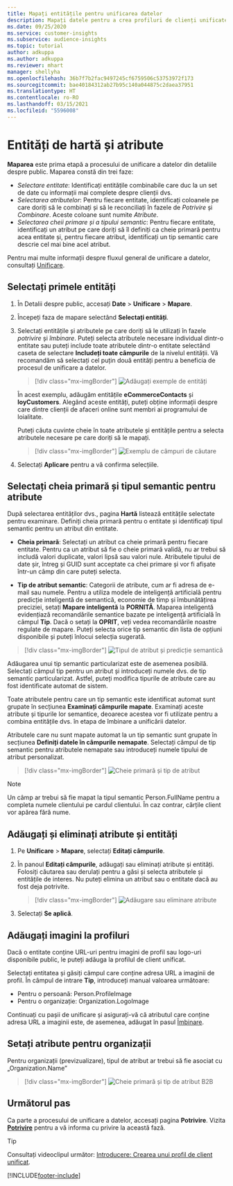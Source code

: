 ```yaml
---
title: Mapați entitățile pentru unificarea datelor
description: Mapați datele pentru a crea profiluri de clienți unificate.
ms.date: 09/25/2020
ms.service: customer-insights
ms.subservice: audience-insights
ms.topic: tutorial
author: adkuppa
ms.author: adkuppa
ms.reviewer: mhart
manager: shellyha
ms.openlocfilehash: 36b7f7b2fac9497245cf6759506c53753972f173
ms.sourcegitcommit: bae40184312ab27b95c140a044875c2daea37951
ms.translationtype: HT
ms.contentlocale: ro-RO
ms.lasthandoff: 03/15/2021
ms.locfileid: "5596008"
---
```

# <a name="map-entities-and-attributes"></a>Entități de hartă și atribute

**Maparea** este prima etapă a procesului de unificare a datelor din detaliile despre public. Maparea constă din trei faze:

- *Selectare entitate*: Identificați entitățile combinabile care duc la un set de date cu informații mai complete despre clienții dvs.
- *Selectarea atributelor*: Pentru fiecare entitate, identificați coloanele pe care doriți să le combinați și să le reconciliați în fazele de *Potrivire* și *Combinare*. Aceste coloane sunt numite *Atribute*.
- *Selectarea cheii primare și a tipului semantic*: Pentru fiecare entitate, identificați un atribut pe care doriți să îl definiți ca cheie primară pentru acea entitate și, pentru fiecare atribut, identificați un tip semantic care descrie cel mai bine acel atribut.

Pentru mai multe informații despre fluxul general de unificare a datelor, consultați [Unificare](data-unification.md).

## <a name="select-the-first-entities"></a>Selectați primele entități

1. În Detalii despre public, accesați **Date** > **Unificare** > **Mapare**.

2. Începeți faza de mapare selectând **Selectați entități**.

3. Selectați entitățile și atributele pe care doriți să le utilizați în fazele *potrivire* și *îmbinare*. Puteți selecta atributele necesare individual dintr-o entitate sau puteți include toate atributele dintr-o entitate selectând caseta de selectare **Includeți toate câmpurile** de la nivelul entității. Vă recomandăm să selectați cel puțin două entități pentru a beneficia de procesul de unificare a datelor.

   > [!div class="mx-imgBorder"]
   > ![Adăugați exemple de entități](media/data-manager-configure-map-add-entities-example.png "Adăugați exemple de entități")

   În acest exemplu, adăugăm entitățile **eCommerceContacts** și **loyCustomers**. Alegând aceste entități, puteți obține informații despre care dintre clienții de afaceri online sunt membri ai programului de loialitate.
   
   Puteți căuta cuvinte cheie în toate atributele și entitățile pentru a selecta atributele necesare pe care doriți să le mapați.
   
     > [!div class="mx-imgBorder"]
   > ![Exemplu de câmpuri de căutare](media/data-manager-configure-map-search-fields-example.png "Exemplu de câmpuri de căutare")

4. Selectați **Aplicare** pentru a vă confirma selecțiile.

## <a name="select-primary-key-and-semantic-type-for-attributes"></a>Selectați cheia primară și tipul semantic pentru atribute

După selectarea entităților dvs., pagina **Hartă** listează entitățile selectate pentru examinare. Definiți cheia primară pentru o entitate și identificați tipul semantic pentru un atribut din entitate.

- **Cheia primară**: Selectați un atribut ca cheie primară pentru fiecare entitate. Pentru ca un atribut să fie o cheie primară validă, nu ar trebui să includă valori duplicate, valori lipsă sau valori nule. Atributele tipului de date șir, întreg și GUID sunt acceptate ca chei primare și vor fi afișate într-un câmp din care puteți selecta.

- **Tip de atribut semantic**: Categorii de atribute, cum ar fi adresa de e-mail sau numele. Pentru a utiliza modele de inteligență artificială pentru predicție inteligentă de semantică, economie de timp și îmbunătățirea preciziei, setați **Mapare inteligentă** la **PORNITĂ**. Maparea inteligentă evidențiază recomandările semantice bazate pe inteligență artificială în câmpul **Tip**. Dacă o setați la **OPRIT**, veți vedea recomandările noastre regulate de mapare. Puteți selecta orice tip semantic din lista de opțiuni disponibile și puteți înlocui selecția sugerată.

> [!div class="mx-imgBorder"]
> ![Tipul de atribut și predicție semantică](media/data-manager-configure-map-add-attributes-semantic-prediction.png "Tipul de atribut și predicție semantică")

Adăugarea unui tip semantic particularizat este de asemenea posibilă. Selectați câmpul tip pentru un atribut și introduceți numele dvs. de tip semantic particularizat. Astfel, puteți modifica tipurile de atribute care au fost identificate automat de sistem.

Toate atributele pentru care un tip semantic este identificat automat sunt grupate în secțiunea **Examinați câmpurile mapate**. Examinați aceste atribute și tipurile lor semantice, deoarece acestea vor fi utilizate pentru a combina entitățile dvs. în etapa de îmbinare a unificării datelor.

Atributele care nu sunt mapate automat la un tip semantic sunt grupate în secțiunea **Definiți datele în câmpurile nemapate**. Selectați câmpul de tip semantic pentru atributele nemapate sau introduceți numele tipului de atribut personalizat.

> [!div class="mx-imgBorder"]
> ![Cheie primară și tip de atribut](media/data-manager-configure-map-add-attributes.png "Cheie primară și tip de atribut")

> [!NOTE]
> Un câmp ar trebui să fie mapat la tipul semantic Person.FullName pentru a completa numele clientului pe cardul clientului. În caz contrar, cărțile client vor apărea fără nume. 

## <a name="add-and-remove-attributes-and-entities"></a>Adăugați și eliminați atribute și entități

1. Pe **Unificare** > **Mapare**, selectați **Editați câmpurile**.

2. În panoul **Editați câmpurile**, adăugați sau eliminați atribute și entități. Folosiți căutarea sau derulați pentru a găsi și selecta atributele și entitățile de interes. Nu puteți elimina un atribut sau o entitate dacă au fost deja potrivite.

   > [!div class="mx-imgBorder"]
   > ![Adăugare sau eliminare atribute](media/configure-data-map-edit.png "Adăugare sau eliminare atribute")

3. Selectați **Se aplică**.

## <a name="add-images-to-profiles"></a>Adăugați imagini la profiluri

Dacă o entitate conține URL-uri pentru imagini de profil sau logo-uri disponibile public, le puteți adăuga la profilul de client unificat.

Selectați entitatea și găsiți câmpul care conține adresa URL a imaginii de profil. În câmpul de intrare **Tip**, introduceți manual valoarea următoare: 
- Pentru o persoană: Person.ProfileImage
- Pentru o organizație: Organization.LogoImage

Continuați cu pașii de unificare și asigurați-vă că atributul care conține adresa URL a imaginii este, de asemenea, adăugat în pasul [Îmbinare](merge-entities.md).

## <a name="set-attributes-for-organizations"></a>Setați atribute pentru organizații

Pentru organizații (previzualizare), tipul de atribut ar trebui să fie asociat cu „Organization.Name”
> [!div class="mx-imgBorder"]
> ![Cheie primară și tip de atribut B2B](media/configure-data-map-edit-b2b.png "Cheie primară și tip de atribut B2B")

## <a name="next-step"></a>Următorul pas

Ca parte a procesului de unificare a datelor, accesați pagina **Potrivire**. Vizita [**Potrivire**](match-entities.md) pentru a vă informa cu privire la această fază.

> [!TIP]
> Consultați videoclipul următor: [Introducere: Crearea unui profil de client unificat](https://youtu.be/oBfGEhucAxs).


[!INCLUDE[footer-include](../includes/footer-banner.md)]